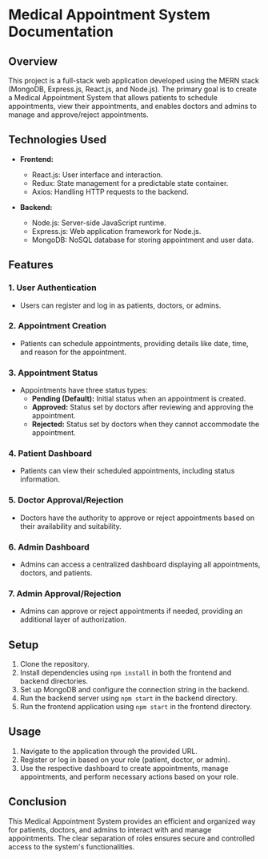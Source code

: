 # Medical Appointment System Documentation

## Overview

This project is a full-stack web application developed using the MERN stack (MongoDB, Express.js, React.js, and Node.js). The primary goal is to create a Medical Appointment System that allows patients to schedule appointments, view their appointments, and enables doctors and admins to manage and approve/reject appointments.

## Technologies Used

- **Frontend:**
  - React.js: User interface and interaction.
  - Redux: State management for a predictable state container.
  - Axios: Handling HTTP requests to the backend.

- **Backend:**
  - Node.js: Server-side JavaScript runtime.
  - Express.js: Web application framework for Node.js.
  - MongoDB: NoSQL database for storing appointment and user data.

## Features

### 1. User Authentication

- Users can register and log in as patients, doctors, or admins.

### 2. Appointment Creation

- Patients can schedule appointments, providing details like date, time, and reason for the appointment.

### 3. Appointment Status

- Appointments have three status types: 
  - **Pending (Default):** Initial status when an appointment is created.
  - **Approved:** Status set by doctors after reviewing and approving the appointment.
  - **Rejected:** Status set by doctors when they cannot accommodate the appointment.

### 4. Patient Dashboard

- Patients can view their scheduled appointments, including status information.

### 5. Doctor Approval/Rejection

- Doctors have the authority to approve or reject appointments based on their availability and suitability.

### 6. Admin Dashboard

- Admins can access a centralized dashboard displaying all appointments, doctors, and patients.

### 7. Admin Approval/Rejection

- Admins can approve or reject appointments if needed, providing an additional layer of authorization.

## Setup

1. Clone the repository.
2. Install dependencies using `npm install` in both the frontend and backend directories.
3. Set up MongoDB and configure the connection string in the backend.
4. Run the backend server using `npm start` in the backend directory.
5. Run the frontend application using `npm start` in the frontend directory.

## Usage

1. Navigate to the application through the provided URL.
2. Register or log in based on your role (patient, doctor, or admin).
3. Use the respective dashboard to create appointments, manage appointments, and perform necessary actions based on your role.

## Conclusion

This Medical Appointment System provides an efficient and organized way for patients, doctors, and admins to interact with and manage appointments. The clear separation of roles ensures secure and controlled access to the system's functionalities.